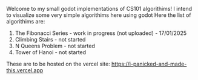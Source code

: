 Welcome to my small godot implementations of CS101 algorithims!
I intend to visualize some very simple algorithims here using godot
Here the list of algorithims are:
1. The Fibonacci Series - work in progress (not uploaded) - 17/01/2025
2. Climbing Stairs - not started
3. N Queens Problem - not started
4. Tower of Hanoi - not started

These are to be hosted on the vercel site: https://i-panicked-and-made-this.vercel.app
